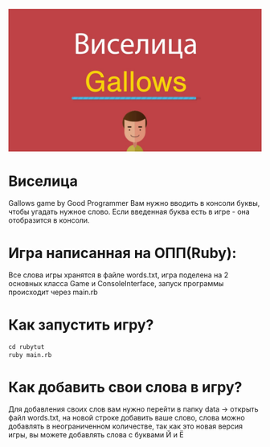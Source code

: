![Image alt](https://github.com/yegorch/gallows/blob/main/maxresdefault.jpg)

# Виселица
Gallows game by Good Programmer
Вам нужно вводить в консоли буквы, чтобы угадать нужное слово. Если введенная буква есть в игре - она отобразится в консоли.

# Игра написанная на ОПП(Ruby):
Все слова игры хранятся в файле words.txt, игра поделена на 2 основных класса Game и ConsoleInterface, запуск программы происходит через main.rb

# Как запустить игру?

```
cd rubytut
ruby main.rb

```

# Как добавить свои слова в игру?

Для добавления своих слов вам нужно перейти в папку data -> открыть файл words.txt, на новой строке добавить ваше слово, слова можно добавлять в неограниченном  количестве, так как это новая версия игры, вы можете добавлять слова с буквами Й и Ё

